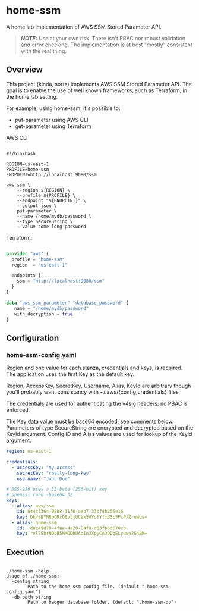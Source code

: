 # home-ssm

A home lab implementation of AWS SSM Stored Parameter API.

> **_NOTE:_** Use at your own risk. There isn't PBAC nor robust validation and error checking. 
> The implementation is at best "mostly" consistent with the real thing.

## Overview

This project (kinda, sorta) implements AWS SSM Stored Parameter API. The goal is to enable the use of well known frameworks, such as Terraform, in the home lab setting.

For example, using home-ssm, it's possible to: 
* put-parameter using AWS CLI 
* get-parameter using Terraform

AWS CLI

```shell

#!/bin/bash

REGION=us-east-1
PROFILE=home-ssm
ENDPOINT=http://localhost:9080/ssm

aws ssm \
    --region ${REGION} \
    --profile ${PROFILE} \
    --endpoint "${ENDPOINT}" \
    --output json \
    put-parameter \
    --name /home/mydb/password \
    --type SecureString \
    --value some-long-password
```

Terraform:

```terraform

provider "aws" {
  profile = "home-ssm"
  region  = "us-east-1"

  endpoints {
    ssm = "http://localhost:9080/ssm"
  }
}

data "aws_ssm_parameter" "database_password" {
   name = "/home/mydb/password"
   with_decryption = true
}
```
## Configuration

### home-ssm-config.yaml

Region and one value for each stanza, credentials and keys, is required. The application uses the first Key as the default key.

Region, AccessKey, SecretKey, Username, Alias, KeyId are arbitrary though you'll probably want consistancy with ~/.aws/{config,credentials} files. 

The credentials are used for authenticating the v4sig headers; no PBAC is enforced.

The Key data value must be base64 encoded; see comments below. Parameters of type SecureString are encrypted and decrypted based on the KeyId argument. Config ID and Alias values are used for lookup of the KeyId argument. 

```yaml
region: us-east-1

credentials:
  - accessKey: "my-access"
    secretKey: "really-long-key"
    username: "John.Doe"

# AES-256 uses a 32-byte (256-bit) key
# openssl rand -base64 32
keys:
  - alias: aws/ssm
    id: 844c1364-08b8-11f0-aeb7-33cf4b255e16
    key: DkVsBYNRbORxQ6vtjUCex54YdfYfxd3c5PcP/ZruwUs=
  - alias: home-ssm
    id:  d0c49d70-4fae-4a20-84f0-d03fb6d670cb
    key: rvl7SbrNObB5MMQDUUAoInJXpyCA3QDqELyuwa2G48M=
```

## Execution

```shell

./home-ssm -help
Usage of ./home-ssm:
  -config string
    	Path to the home-ssm config file. (default ".home-ssm-config.yaml")
  -db-path string
    	Path to badger database folder. (default ".home-ssm-db")
```
